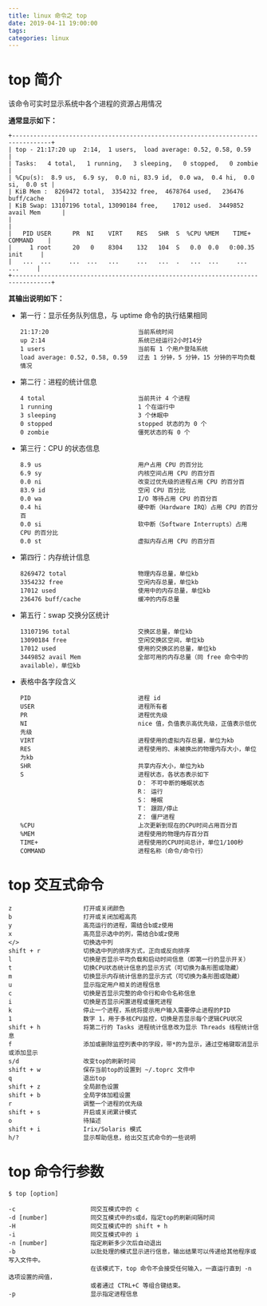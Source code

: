 ```yaml
---
title: linux 命令之 top
date: 2019-04-11 19:00:00
tags:
categories: linux
---
```


# top 简介

该命令可实时显示系统中各个进程的资源占用情况

**通常显示如下：**

    +---------------------------------------------------------------------------------+
    | top - 21:17:20 up  2:14,  1 users,  load average: 0.52, 0.58, 0.59              |
    | Tasks:   4 total,   1 running,   3 sleeping,   0 stopped,   0 zombie            |
    | %Cpu(s):  8.9 us,  6.9 sy,  0.0 ni, 83.9 id,  0.0 wa,  0.4 hi,  0.0 si,  0.0 st |
    | KiB Mem :  8269472 total,  3354232 free,  4678764 used,   236476 buff/cache     |
    | KiB Swap: 13107196 total, 13090184 free,    17012 used.  3449852 avail Mem      |
    |                                                                                 |
    |   PID USER      PR  NI    VIRT    RES   SHR  S  %CPU %MEM    TIME+   COMMAND    |
    |     1 root      20   0    8304    132   104  S   0.0  0.0   0:00.35    init     |
    |   ...  ...     ...  ...   ...     ...   ...  .   ...  ...     ...       ...     |
    +---------------------------------------------------------------------------------+

**其输出说明如下：**

- 第一行：显示任务队列信息，与 uptime 命令的执行结果相同

      21:17:20                         当前系统时间
      up 2:14                          系统已经运行2小时14分
      1 users                          当前有 1 个用户登陆系统
      load average: 0.52, 0.58, 0.59   过去 1 分钟，5 分钟，15 分钟的平均负载情况

- 第二行：进程的统计信息

      4 total                          当前共计 4 个进程
      1 running                        1 个在运行中
      3 sleeping                       3 个休眠中
      0 stopped                        stopped 状态的为 0 个
      0 zombie                         僵死状态的有 0 个

- 第三行：CPU 的状态信息

      8.9 us                           用户占用 CPU 的百分比
      6.9 sy                           内核空间占用 CPU 的百分百
      0.0 ni                           改变过优先级的进程占用 CPU 的百分百
      83.9 id                          空闲 CPU 百分比
      0.0 wa                           I/O 等待占用 CPU 的百分百
      0.4 hi                           硬中断（Hardware IRQ）占用 CPU 的百分百
      0.0 si                           软中断（Software Interrupts）占用 CPU 的百分比
      0.0 st                           虚拟内存占用 CPU 的百分百

- 第四行：内存统计信息

      8269472 total                    物理内存总量，单位kb
      3354232 free                     空闲内存总量，单位kb
      17012 used                       使用中的内存总量，单位kb
      236476 buff/cache                缓冲的内存总量

- 第五行：swap 交换分区统计

      13107196 total                   交换区总量，单位kb
      13090184 free                    空闲交换区空间，单位kb
      17012 used                       使用的交换区的总量，单位kb
      3449852 avail Mem                全部可用的内存总量（同 free 命令中的 available），单位kb

- 表格中各字段含义

      PID                              进程 id
      USER                             进程所有者
      PR                               进程优先级
      NI                               nice 值，负值表示高优先级，正值表示低优先级
      VIRT                             进程使用的虚拟内存总量，单位为kb
      RES                              进程使用的、未被换出的物理内存大小，单位为kb
      SHR                              共享内存大小，单位为kb
      S                                进程状态，各状态表示如下
                                       D： 不可中断的睡眠状态
                                       R： 运行
                                       S： 睡眠
                                       T： 跟踪/停止
                                       Z： 僵尸进程
      %CPU                             上次更新到现在的CPU时间占用百分百
      %MEM                             进程使用的物理内存百分百
      TIME+                            进程使用的CPU时间总计，单位1/100秒
      COMMAND                          进程名称（命令/命令行）

# top 交互式命令

    z                    打开或关闭颜色
    b                    打开或关闭加粗高亮
    y                    高亮运行的进程，需结合b或z使用
    x                    高亮显示选中的列，需结合b或z使用
    </>                  切换选中列
    shift + r            切换选中列的排序方式，正向或反向排序
    l                    切换是否显示平均负载和启动时间信息（即第一行的显示开关）
    t                    切换CPU状态统计信息的显示方式（可切换为条形图或隐藏）
    m                    切换显示内存统计信息的显示方式（可切换为条形图或隐藏）
    u                    显示指定用户相关的进程信息
    c                    切换是否显示完整的命令行和命令名称信息
    i                    切换是否显示闲置进程或僵死进程
    k                    停止一个进程，系统将提示用户输入需要停止进程的PID
    1                    数字 1，用于多核CPU监控，切换是否显示每个逻辑CPU状况
    shift + h            将第二行的 Tasks 进程统计信息改为显示 Threads 线程统计信息
    f                    添加或删除监控列表中的字段，带*的为显示，通过空格键取消显示或添加显示
    s/d                  改变top的刷新时间
    shift + w            保存当前top的设置到 ~/.toprc 文件中
    q                    退出top
    shift + z            全局颜色设置
    shift + b            全局字体加粗设置
    r                    调整一个进程的优先级
    shift + s            开启或关闭累计模式
    o                    待描述
    shift + i            Irix/Solaris 模式
    h/?                  显示帮助信息，给出交互式命令的一些说明

# top 命令行参数

    $ top [option]
    
    -c                     同交互模式中的 c
    -d [number]            同交互模式中的s或d，指定top的刷新间隔时间
    -H                     同交互模式中的 shift + h
    -i                     同交互模式中的 i
    -n [number]            指定刷新多少次后自动退出
    -b                     以批处理的模式显示进行信息，输出结果可以传递给其他程序或写入文件中。
                           在该模式下，top 命令不会接受任何输入，一直运行直到 -n 选项设置的阀值，
                           或者通过 CTRL+C 等组合键结束。
    -p                     显示指定进程信息

